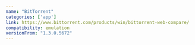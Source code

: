 ```yaml
---
name: "BitTorrent"
categories: ['app']
link: https://www.bittorrent.com/products/win/bittorrent-web-compare/
compatibility: emulation
versionFrom: "1.3.0.5672"
---
```


